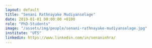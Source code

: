 ```yaml
---
layout: default
title: "Senani Rathnayake Mudiyanselage"
date: 2019-01-01 00:00:00 +0100
role: "PhD-Students"
image: "/assets/img/people/senani-rathnayake-mudiyanselage.jpg"
institute: "UTS"
linkedin: https://www.linkedin.com/in/senaninhra/
---
```

